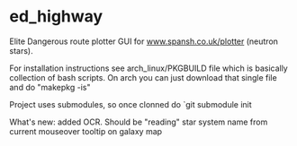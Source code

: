 # ed_highway
Elite Dangerous route plotter GUI for www.spansh.co.uk/plotter (neutron stars).

For installation instructions see arch_linux/PKGBUILD file which is basically collection of bash scripts.
On arch you can just download that single file and do "makepkg -is"

Project uses submodules, so once clonned do
`git submodule init

What's new:
    added OCR. Should be "reading" star system name from current mouseover tooltip on galaxy map
